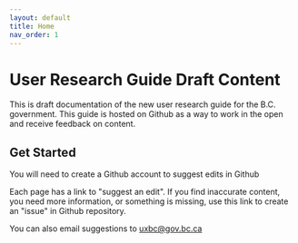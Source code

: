 ```yaml
---
layout: default
title: Home
nav_order: 1
---
```


# User Research Guide Draft Content

This is draft documentation of the new user research guide for the B.C. government. This guide is hosted on Github as a way to work in the open and receive feedback on content. 

## Get Started
You will need to create a Github account to suggest edits in Github

Each page has a link to "suggest an edit". If you find inaccurate content, you need more information, or something is missing, use this link to create an "issue" in Github repository.

You can also email suggestions to [uxbc@gov.bc.ca](uxbc@gov.bc.ca)



